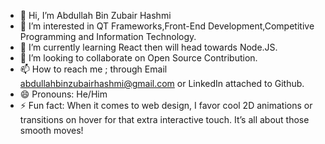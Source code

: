 - 👋 Hi, I’m Abdullah Bin Zubair Hashmi
- 👀 I’m interested in QT Frameworks,Front-End Development,Competitive Programming and Information Technology.
- 🌱 I’m currently learning React then will head towards Node.JS.
- 💞️ I’m looking to collaborate on Open Source Contribution.
- 📫 How to reach me ; through Email abdullahbinzubairhashmi@gmail.com or LinkedIn attached to Github.
- 😄 Pronouns: He/Him
- ⚡ Fun fact:  When it comes to web design, I favor cool 2D animations or transitions on hover for that extra interactive touch. It’s all about those smooth moves!

<!---
AbdullahHashmi663/AbdullahHashmi663 is a ✨ special ✨ repository because its `README.md` (this file) appears on your GitHub profile.
You can click the Preview link to take a look at your changes.
--->
